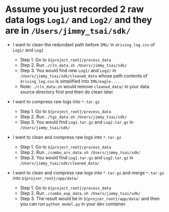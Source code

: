 # Assume you just recorded 2 raw data logs `Log1/` and `Log2/` and they are in `/Users/jimmy_tsai/sdk/`
* I want to clean the redundant path before `IMG/` in `driving_log.csv` of `Log1/` and `Log2`
  - Step 1. Go to `${project_root}/process_data`
  - Step 2. Run `./cln_data.sh /Users/jimmy_tsai/sdk/`
  - Step 3. You would find new `Log1/` and `Log2/` in `/Users/jimmy_tsai/sdk/cleaned_data` whose path contents of `driving_log.csv` is simplified into `IMG/eagle....`
  - Note: `./cln_data.sh` would remove `cleaned_data/` in your data source directory first and then do clean later.

* I want to compress raw logs into `*.tar.gz`
  - Step 1. Go to `${project_root}/process_data`
  - Step 2. Run `./tgz_data.sh /Users/jimmy_tsai/sdk/`
  - Step 3. You would find `Log1.tar.gz` and `Log2.tar.gz` in `/Users/jimmy_tsai/sdk/`

* I want to clean and compress raw logs into `*.tar.gz`
  - Step 1. Go to `${project_root}/process_data`
  - Step 2. Run `./combo_arv_data.sh /Users/jimmy_tsai/sdk/`
  - Step 3. You would find `Log1.tar.gz` and `Log2.tar.gz` in `/Users/jimmy_tsai/sdk/cleaned_data/`

* I want to clean and compress raw logs into `*.tar.gz` and merge `*.tar.gz` into `${projcer_root}/app/data/`
  - Step 1. Go to `${project_root}/process_data`
  - Step 2. Run `./combo_exp_data.sh /Users/jimmy_tsai/sdk/`
  - Step 3. The result would be in `${projcer_root}/app/data/` and then you can run `python model.py` in your dev container.
